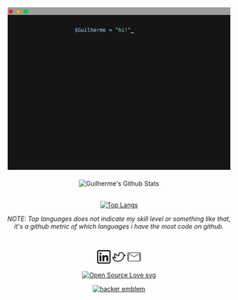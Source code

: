 <div align="center"><img src ="https://github.com/GuilhermeTerriaga/GuilhermeTerriaga/blob/master/bioNova.gif"/>
</div>

<br/>

<div align="center">
<img align="center"  width='550' alt="Guilherme's Github Stats" src="https://github-readme-stats.vercel.app/api?username=GuilhermeTerriaga&show_icons=true&theme=synthwave" />
<br/>

<br/>

[![Top Langs](https://github-readme-stats-eight-lyart.vercel.app/api/top-langs/?username=GuilhermeTerriaga&layout=compact)](https://github.com/GuilhermeTerriaga/)

_NOTE: Top languages does not indicate my skill level or something like that, it's a github metric of which languages i have the most code on github._

<br/>

<p align='center'>
<a href="https://www.linkedin.com/in/guilherme-terriaga-109851179/"><img height="30" src="https://github.com/GuilhermeTerriaga/GuilhermeTerriaga/blob/master/linkedin.png?raw=true"></a>
<a href="https://twitter.com/N0_mana"><img height="30" src="https://github.com/GuilhermeTerriaga/GuilhermeTerriaga/blob/master/twitter.png?raw=true"></a>
<a href="mailto:guilherme.terriaga@gmail.com"><img height="30" src="https://github.com/GuilhermeTerriaga/GuilhermeTerriaga/blob/master/mail.png?raw=true"></a>
</p>

[![Open Source Love svg](https://badges.frapsoft.com/os/v3/open-source.svg?v=103)](https://github.com/ellerbrock/open-source-badges/)

<a href='http://www.catb.org/hacker-emblem/'><img height="30" src='http://www.catb.org/hacker-emblem/glider.png' alt='hacker emblem' /></a>

</div>
